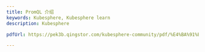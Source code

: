 ```yaml
---
title: PromQL 介绍 
keywords: Kubesphere, Kubesphere learn
description: Kubesphere

pdfUrl: https://pek3b.qingstor.com/kubesphere-community/pdf/%E4%BA%91%E5%8E%9F%E7%94%9F%E5%AE%9E%E6%88%98/Prometheus%20%E5%9F%BA%E7%A1%80%E6%A6%82%E5%BF%B5%E4%B8%8E%E4%B8%8A%E6%89%8B%E5%AE%9E%E8%B7%B5.pdf 

---
```

